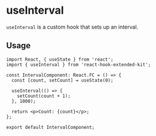 # useInterval

`useInterval` is a custom hook that sets up an interval.

## Usage <!-- {docsify-ignore} -->

```tsx
import React, { useState } from 'react';
import { useInterval } from 'react-hook-extended-kit';

const IntervalComponent: React.FC = () => {
  const [count, setCount] = useState(0);

  useInterval(() => {
    setCount(count + 1);
  }, 1000);

  return <p>Count: {count}</p>;
};

export default IntervalComponent;
```
